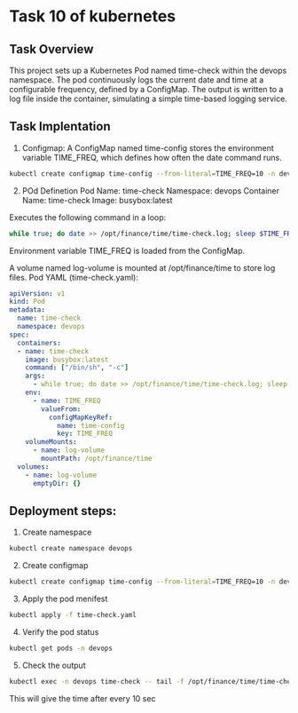 # Task 10 of kubernetes 

## Task Overview
This project sets up a Kubernetes Pod named time-check within the devops namespace.
The pod continuously logs the current date and time at a configurable frequency, defined by a ConfigMap.
The output is written to a log file inside the container, simulating a simple time-based logging service.

## Task Implentation
1. Configmap: A ConfigMap named time-config stores the environment variable TIME_FREQ, which defines how often the date command runs.
```bash 
kubectl create configmap time-config --from-literal=TIME_FREQ=10 -n devops
```
2. POd Definetion
Pod Name: time-check
Namespace: devops
Container Name: time-check
Image: busybox:latest

Executes the following command in a loop:
```bash 
while true; do date >> /opt/finance/time/time-check.log; sleep $TIME_FREQ; done

```
Environment variable TIME_FREQ is loaded from the ConfigMap.

A volume named log-volume is mounted at /opt/finance/time to store log files.
Pod YAML (time-check.yaml):
```yaml
apiVersion: v1
kind: Pod
metadata:
  name: time-check
  namespace: devops
spec:
  containers:
  - name: time-check
    image: busybox:latest
    command: ["/bin/sh", "-c"]
    args:
      - while true; do date >> /opt/finance/time/time-check.log; sleep $TIME_FREQ; done
    env:
      - name: TIME_FREQ
        valueFrom:
          configMapKeyRef:
            name: time-config
            key: TIME_FREQ
    volumeMounts:
      - name: log-volume
        mountPath: /opt/finance/time
  volumes:
    - name: log-volume
      emptyDir: {}

```
## Deployment steps:
1. Create namespace
```bash 
kubectl create namespace devops

```
2. Create configmap
```bash
kubectl create configmap time-config --from-literal=TIME_FREQ=10 -n devops

```
3. Apply the pod menifest
```bash
kubectl apply -f time-check.yaml

```
4. Verify the pod status
```bash
kubectl get pods -n devops

```
5. Check the output
```bash
kubectl exec -n devops time-check -- tail -f /opt/finance/time/time-check.log

```
This will give the time after every 10 sec